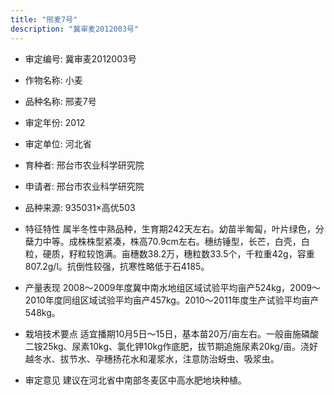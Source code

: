 ```yaml
---
title: "邢麦7号"
description: "冀审麦2012003号"
---
```

* 审定编号:  冀审麦2012003号

*  作物名称:  小麦

*  品种名称:  邢麦7号

*  审定年份:  2012

*  审定单位:  河北省

* 育种者:  邢台市农业科学研究院

*  申请者:  邢台市农业科学研究院

*  品种来源:  935031×高优503

*  特征特性
属半冬性中熟品种，生育期242天左右。幼苗半匍匐，叶片绿色，分蘖力中等。成株株型紧凑，株高70.9cm左右。穗纺锤型，长芒，白壳，白粒，硬质，籽粒较饱满。亩穗数38.2万，穗粒数33.5个，千粒重42g，容重807.2g/l。抗倒性较强，抗寒性略低于石4185。

*  产量表现
2008～2009年度冀中南水地组区域试验平均亩产524kg，2009～2010年度同组区域试验平均亩产457kg。2010～2011年度生产试验平均亩产548kg。

*  栽培技术要点
适宜播期10月5日～15日，基本苗20万/亩左右。一般亩施磷酸二铵25kg、尿素10kg、氯化钾10kg作底肥，拔节期追施尿素20kg/亩。浇好越冬水、拔节水、孕穗扬花水和灌浆水，注意防治蚜虫、吸浆虫。

*  审定意见
建议在河北省中南部冬麦区中高水肥地块种植。
